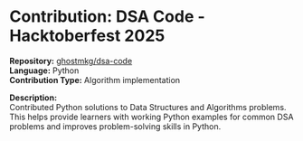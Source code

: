 # Contribution: DSA Code - Hacktoberfest 2025

**Repository:** [ghostmkg/dsa-code](https://github.com/ghostmkg/dsa-code)  
**Language:** Python  
**Contribution Type:** Algorithm implementation  

**Description:**  
Contributed Python solutions to Data Structures and Algorithms problems.  
This helps provide learners with working Python examples for common DSA problems and improves problem-solving skills in Python.
